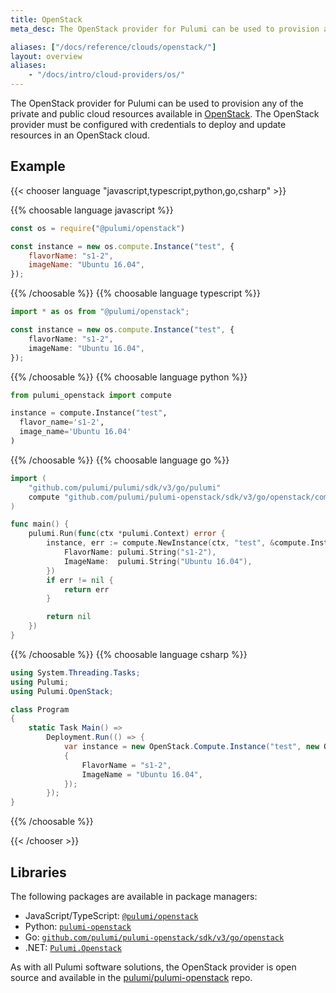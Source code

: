 ```yaml
---
title: OpenStack
meta_desc: The OpenStack provider for Pulumi can be used to provision any of the cloud resources available in OpenStack.

aliases: ["/docs/reference/clouds/openstack/"]
layout: overview
aliases:
    - "/docs/intro/cloud-providers/os/"
---
```


The OpenStack provider for Pulumi can be used to provision any of the private and public cloud resources available in [OpenStack](https://www.openstack.org/).  The OpenStack provider must be configured with credentials to deploy and update resources in an OpenStack cloud.

## Example

{{< chooser language "javascript,typescript,python,go,csharp" >}}

{{% choosable language javascript %}}

```javascript
const os = require("@pulumi/openstack")

const instance = new os.compute.Instance("test", {
	flavorName: "s1-2",
	imageName: "Ubuntu 16.04",
});
```

{{% /choosable %}}
{{% choosable language typescript %}}

```typescript
import * as os from "@pulumi/openstack";

const instance = new os.compute.Instance("test", {
	flavorName: "s1-2",
	imageName: "Ubuntu 16.04",
});
```

{{% /choosable %}}
{{% choosable language python %}}

```python
from pulumi_openstack import compute

instance = compute.Instance("test",
  flavor_name='s1-2',
  image_name='Ubuntu 16.04'
)
```

{{% /choosable %}}
{{% choosable language go %}}

```go
import (
	"github.com/pulumi/pulumi/sdk/v3/go/pulumi"
	compute "github.com/pulumi/pulumi-openstack/sdk/v3/go/openstack/compute"
)

func main() {
	pulumi.Run(func(ctx *pulumi.Context) error {
		instance, err := compute.NewInstance(ctx, "test", &compute.InstanceArgs{
			FlavorName: pulumi.String("s1-2"),
			ImageName:  pulumi.String("Ubuntu 16.04"),
		})
		if err != nil {
			return err
		}

		return nil
	})
}
```

{{% /choosable %}}
{{% choosable language csharp %}}

```csharp
using System.Threading.Tasks;
using Pulumi;
using Pulumi.OpenStack;

class Program
{
    static Task Main() =>
        Deployment.Run(() => {
            var instance = new OpenStack.Compute.Instance("test", new OpenStack.Compute.InstanceArgs
            {
                FlavorName = "s1-2",
                ImageName = "Ubuntu 16.04",
            });
        });
}
```

{{% /choosable %}}

{{< /chooser >}}

## Libraries

The following packages are available in package managers:

* JavaScript/TypeScript: [`@pulumi/openstack`](https://www.npmjs.com/package/@pulumi/openstack)
* Python: [`pulumi-openstack`](https://pypi.org/project/pulumi-openstack/)
* Go: [`github.com/pulumi/pulumi-openstack/sdk/v3/go/openstack`](https://github.com/pulumi/pulumi-openstack)
* .NET: [`Pulumi.Openstack`](https://www.nuget.org/packages/Pulumi.Openstack)

As with all Pulumi software solutions, the OpenStack provider is open source and available in the [pulumi/pulumi-openstack](https://github.com/pulumi/pulumi-openstack) repo.
